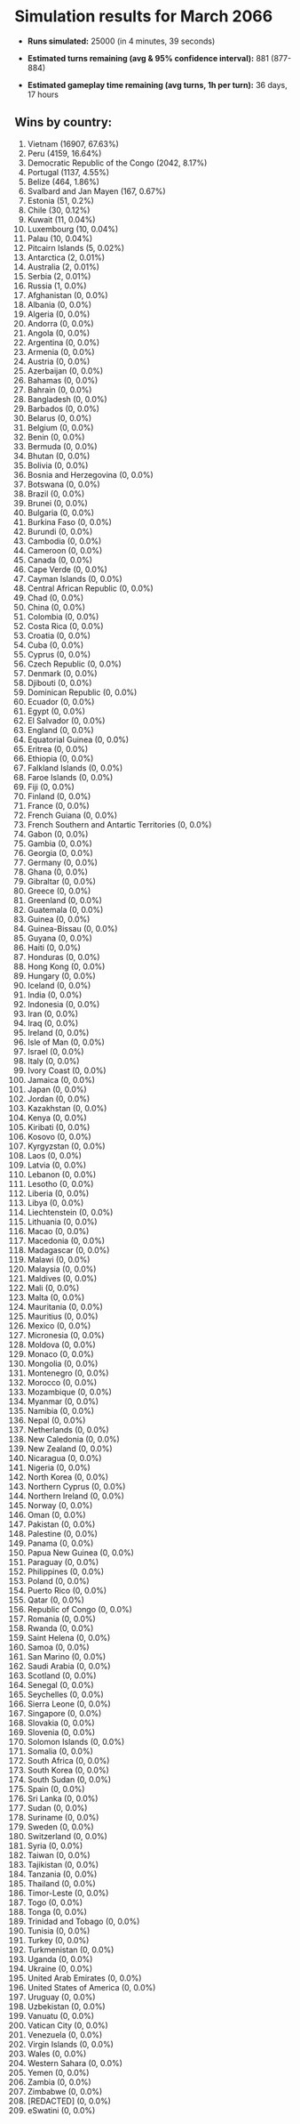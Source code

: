 # Simulation results for March 2066

* **Runs simulated:** 25000 (in 4 minutes, 39 seconds)

* **Estimated turns remaining (avg & 95% confidence interval):** 881 (877-884)

* **Estimated gameplay time remaining (avg turns, 1h per turn):** 36 days, 17 hours

## Wins by country:
1. Vietnam (16907, 67.63%)
2. Peru (4159, 16.64%)
3. Democratic Republic of the Congo (2042, 8.17%)
4. Portugal (1137, 4.55%)
5. Belize (464, 1.86%)
6. Svalbard and Jan Mayen (167, 0.67%)
7. Estonia (51, 0.2%)
8. Chile (30, 0.12%)
9. Kuwait (11, 0.04%)
10. Luxembourg (10, 0.04%)
11. Palau (10, 0.04%)
12. Pitcairn Islands (5, 0.02%)
13. Antarctica (2, 0.01%)
14. Australia (2, 0.01%)
15. Serbia (2, 0.01%)
16. Russia (1, 0.0%)
17. Afghanistan (0, 0.0%)
18. Albania (0, 0.0%)
19. Algeria (0, 0.0%)
20. Andorra (0, 0.0%)
21. Angola (0, 0.0%)
22. Argentina (0, 0.0%)
23. Armenia (0, 0.0%)
24. Austria (0, 0.0%)
25. Azerbaijan (0, 0.0%)
26. Bahamas (0, 0.0%)
27. Bahrain (0, 0.0%)
28. Bangladesh (0, 0.0%)
29. Barbados (0, 0.0%)
30. Belarus (0, 0.0%)
31. Belgium (0, 0.0%)
32. Benin (0, 0.0%)
33. Bermuda (0, 0.0%)
34. Bhutan (0, 0.0%)
35. Bolivia (0, 0.0%)
36. Bosnia and Herzegovina (0, 0.0%)
37. Botswana (0, 0.0%)
38. Brazil (0, 0.0%)
39. Brunei (0, 0.0%)
40. Bulgaria (0, 0.0%)
41. Burkina Faso (0, 0.0%)
42. Burundi (0, 0.0%)
43. Cambodia (0, 0.0%)
44. Cameroon (0, 0.0%)
45. Canada (0, 0.0%)
46. Cape Verde (0, 0.0%)
47. Cayman Islands (0, 0.0%)
48. Central African Republic (0, 0.0%)
49. Chad (0, 0.0%)
50. China (0, 0.0%)
51. Colombia (0, 0.0%)
52. Costa Rica (0, 0.0%)
53. Croatia (0, 0.0%)
54. Cuba (0, 0.0%)
55. Cyprus (0, 0.0%)
56. Czech Republic (0, 0.0%)
57. Denmark (0, 0.0%)
58. Djibouti (0, 0.0%)
59. Dominican Republic (0, 0.0%)
60. Ecuador (0, 0.0%)
61. Egypt (0, 0.0%)
62. El Salvador (0, 0.0%)
63. England (0, 0.0%)
64. Equatorial Guinea (0, 0.0%)
65. Eritrea (0, 0.0%)
66. Ethiopia (0, 0.0%)
67. Falkland Islands (0, 0.0%)
68. Faroe Islands (0, 0.0%)
69. Fiji (0, 0.0%)
70. Finland (0, 0.0%)
71. France (0, 0.0%)
72. French Guiana (0, 0.0%)
73. French Southern and Antartic Territories (0, 0.0%)
74. Gabon (0, 0.0%)
75. Gambia (0, 0.0%)
76. Georgia (0, 0.0%)
77. Germany (0, 0.0%)
78. Ghana (0, 0.0%)
79. Gibraltar (0, 0.0%)
80. Greece (0, 0.0%)
81. Greenland (0, 0.0%)
82. Guatemala (0, 0.0%)
83. Guinea (0, 0.0%)
84. Guinea-Bissau (0, 0.0%)
85. Guyana (0, 0.0%)
86. Haiti (0, 0.0%)
87. Honduras (0, 0.0%)
88. Hong Kong (0, 0.0%)
89. Hungary (0, 0.0%)
90. Iceland (0, 0.0%)
91. India (0, 0.0%)
92. Indonesia (0, 0.0%)
93. Iran (0, 0.0%)
94. Iraq (0, 0.0%)
95. Ireland (0, 0.0%)
96. Isle of Man (0, 0.0%)
97. Israel (0, 0.0%)
98. Italy (0, 0.0%)
99. Ivory Coast (0, 0.0%)
100. Jamaica (0, 0.0%)
101. Japan (0, 0.0%)
102. Jordan (0, 0.0%)
103. Kazakhstan (0, 0.0%)
104. Kenya (0, 0.0%)
105. Kiribati (0, 0.0%)
106. Kosovo (0, 0.0%)
107. Kyrgyzstan (0, 0.0%)
108. Laos (0, 0.0%)
109. Latvia (0, 0.0%)
110. Lebanon (0, 0.0%)
111. Lesotho (0, 0.0%)
112. Liberia (0, 0.0%)
113. Libya (0, 0.0%)
114. Liechtenstein (0, 0.0%)
115. Lithuania (0, 0.0%)
116. Macao (0, 0.0%)
117. Macedonia (0, 0.0%)
118. Madagascar (0, 0.0%)
119. Malawi (0, 0.0%)
120. Malaysia (0, 0.0%)
121. Maldives (0, 0.0%)
122. Mali (0, 0.0%)
123. Malta (0, 0.0%)
124. Mauritania (0, 0.0%)
125. Mauritius (0, 0.0%)
126. Mexico (0, 0.0%)
127. Micronesia (0, 0.0%)
128. Moldova (0, 0.0%)
129. Monaco (0, 0.0%)
130. Mongolia (0, 0.0%)
131. Montenegro (0, 0.0%)
132. Morocco (0, 0.0%)
133. Mozambique (0, 0.0%)
134. Myanmar (0, 0.0%)
135. Namibia (0, 0.0%)
136. Nepal (0, 0.0%)
137. Netherlands (0, 0.0%)
138. New Caledonia (0, 0.0%)
139. New Zealand (0, 0.0%)
140. Nicaragua (0, 0.0%)
141. Nigeria (0, 0.0%)
142. North Korea (0, 0.0%)
143. Northern Cyprus (0, 0.0%)
144. Northern Ireland (0, 0.0%)
145. Norway (0, 0.0%)
146. Oman (0, 0.0%)
147. Pakistan (0, 0.0%)
148. Palestine (0, 0.0%)
149. Panama (0, 0.0%)
150. Papua New Guinea (0, 0.0%)
151. Paraguay (0, 0.0%)
152. Philippines (0, 0.0%)
153. Poland (0, 0.0%)
154. Puerto Rico (0, 0.0%)
155. Qatar (0, 0.0%)
156. Republic of Congo (0, 0.0%)
157. Romania (0, 0.0%)
158. Rwanda (0, 0.0%)
159. Saint Helena (0, 0.0%)
160. Samoa (0, 0.0%)
161. San Marino (0, 0.0%)
162. Saudi Arabia (0, 0.0%)
163. Scotland (0, 0.0%)
164. Senegal (0, 0.0%)
165. Seychelles (0, 0.0%)
166. Sierra Leone (0, 0.0%)
167. Singapore (0, 0.0%)
168. Slovakia (0, 0.0%)
169. Slovenia (0, 0.0%)
170. Solomon Islands (0, 0.0%)
171. Somalia (0, 0.0%)
172. South Africa (0, 0.0%)
173. South Korea (0, 0.0%)
174. South Sudan (0, 0.0%)
175. Spain (0, 0.0%)
176. Sri Lanka (0, 0.0%)
177. Sudan (0, 0.0%)
178. Suriname (0, 0.0%)
179. Sweden (0, 0.0%)
180. Switzerland (0, 0.0%)
181. Syria (0, 0.0%)
182. Taiwan (0, 0.0%)
183. Tajikistan (0, 0.0%)
184. Tanzania (0, 0.0%)
185. Thailand (0, 0.0%)
186. Timor-Leste (0, 0.0%)
187. Togo (0, 0.0%)
188. Tonga (0, 0.0%)
189. Trinidad and Tobago (0, 0.0%)
190. Tunisia (0, 0.0%)
191. Turkey (0, 0.0%)
192. Turkmenistan (0, 0.0%)
193. Uganda (0, 0.0%)
194. Ukraine (0, 0.0%)
195. United Arab Emirates (0, 0.0%)
196. United States of America (0, 0.0%)
197. Uruguay (0, 0.0%)
198. Uzbekistan (0, 0.0%)
199. Vanuatu (0, 0.0%)
200. Vatican City (0, 0.0%)
201. Venezuela (0, 0.0%)
202. Virgin Islands (0, 0.0%)
203. Wales (0, 0.0%)
204. Western Sahara (0, 0.0%)
205. Yemen (0, 0.0%)
206. Zambia (0, 0.0%)
207. Zimbabwe (0, 0.0%)
208. [REDACTED] (0, 0.0%)
209. eSwatini (0, 0.0%)
